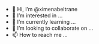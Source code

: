 - 👋 Hi, I’m @ximenabeltrane
- 👀 I’m interested in ...
- 🌱 I’m currently learning ...
- 💞️ I’m looking to collaborate on ...
- 📫 How to reach me ...

<!---
ximenabeltrane/ximenabeltrane is a ✨ special ✨ repository because its `README.md` (this file) appears on your GitHub profile.
You can click the Preview link to take a look at your changes.
--->
